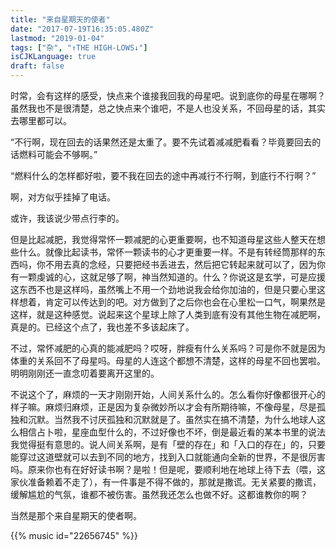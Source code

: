 ```yaml
---
title: "来自星期天的使者"
date: "2017-07-19T16:35:05.480Z"
lastmod: "2019-01-04"
tags: ["杂", "↑THE HIGH-LOWS↓"]
isCJKLanguage: true
draft: false
---
```


时常，会有这样的感受，快点来个谁接我回我的母星吧。说到底你的母星在哪啊？虽然我也不是很清楚，总之快点来个谁吧，不是人也没关系，不回母星的话，其实去哪里都可以。

“不行啊，现在回去的话果然还是太重了。要不先试着减减肥看看？毕竟要回去的话燃料可能会不够啊。”

“燃料什么的怎样都好啦，要不我在回去的途中再减行不行啊，到底行不行啊？”

啊，对方似乎挂掉了电话。

或许，我该说少带点行李的。

但是比起减肥，我觉得常怀一颗减肥的心更重要啊，也不知道母星这些人整天在想些什么。就像比起读书，常怀一颗读书的心才更重要一样。不是有转经筒那样的东西吗，你不用去真的念经，只要把经书丢进去，然后把它转起来就可以了，因为你有一颗虔诚的心，这就足够了啊，神当然知道的。什么？你说这是玄学，可是应援这东西不也是这样吗，虽然嘴上不用一个劲地说我会给你加油的，但是只要心里这样想着，肯定可以传达到的吧。对方做到了之后你也会在心里松一口气，啊果然是这样，就是这种感觉。说起来这个星球上除了人类到底有没有其他生物在减肥啊，真是的。已经这个点了，我也差不多该起床了。

不过，常怀减肥的心真的能减肥吗？哎呀，胖瘦有什么关系吗？可是你不就是因为体重的关系回不了母星吗。母星的人连这个都想不清楚，这样的母星不回也罢啦。明明刚刚还一直念叨着要离开这里的。

不说这个了，麻烦的一天才刚刚开始，人间关系什么的。怎么看你好像都很开心的样子嘛。麻烦归麻烦，正是因为复杂微妙所以才会有所期待嘛，不像母星，尽是孤独和沉默。当然我不讨厌孤独和沉默就是了。虽然实在搞不清楚，为什么地球人这么相信占卜啦，星座血型什么的，不过好像也不坏，倒是最近看的某本书里的说法我觉得挺有意思的。说人间关系啊，是有「壁的存在」和「入口的存在」的，只要能穿过这道壁就可以去到不同的地方，找到入口就能通向全新的世界，不是很厉害吗。原来你也有在好好读书啊？是啦！但是呢，要顺利地在地球上待下去（喂，这家伙准备赖着不走了），有一件事是不得不做的，那就是撒谎。无关紧要的撒谎，缓解尴尬的气氛，谁都不被伤害。虽然我还怎么也做不好。这都谁教你的啊？

当然是那个来自星期天的使者啊。

{{% music id="22656745" %}}
